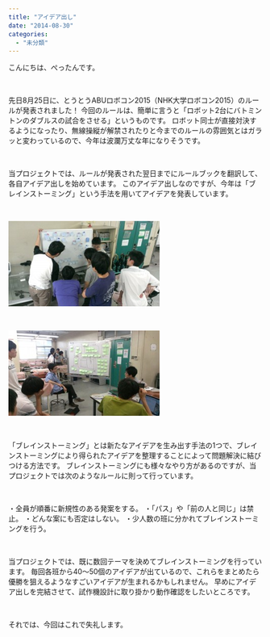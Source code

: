 ```yaml
---
title: "アイデア出し"
date: "2014-08-30"
categories: 
  - "未分類"
---
```


こんにちは、ぺったんです。

 

先日8月25日に、とうとうABUロボコン2015（NHK大学ロボコン2015）のルールが発表されました！ 今回のルールは、簡単に言うと「ロボット2台にバトミントンのダブルスの試合をさせる」というものです。 ロボット同士が直接対決するようになったり、無線操縦が解禁されたりと今までのルールの雰囲気とはガラッと変わっているので、今年は波瀾万丈な年になりそうです。

 

当プロジェクトでは、ルールが発表された翌日までにルールブックを翻訳して、各自アイデア出しを始めています。 このアイデア出しなのですが、今年は「ブレインストーミング」という手法を用いてアイデアを発表しています。

 

[![IMAG0851](images/IMAG0851-300x169.jpg)](http://www.fortefibre.net/blog/wp-content/uploads/2014/08/IMAG0851.jpg)

 

[![IMAG0852](images/IMAG0852-300x169.jpg)](http://www.fortefibre.net/blog/wp-content/uploads/2014/08/IMAG0852.jpg)

 

「ブレインストーミング」とは新たなアイデアを生み出す手法の1つで、ブレインストーミングにより得られたアイデアを整理することによって問題解決に結びつける方法です。 ブレインストーミングにも様々なやり方があるのですが、当プロジェクトでは次のようなルールに則って行っています。

 

・全員が順番に新規性のある発案をする。 ・「パス」や「前の人と同じ」は禁止。 ・どんな案にも否定はしない。 ・少人数の班に分かれてブレインストーミングを行う。

 

当プロジェクトでは、既に数回テーマを決めてブレインストーミングを行っています。 毎回各班から40～50個のアイデアが出ているので、これらをまとめたら優勝を狙えるようなすごいアイデアが生まれるかもしれません。 早めにアイデア出しを完結させて、試作機設計に取り掛かり動作確認をしたいところです。

 

それでは、今回はこれで失礼します。
